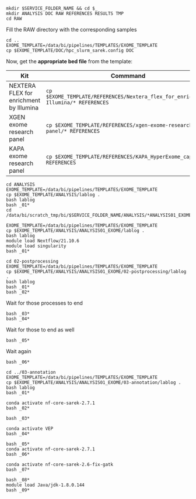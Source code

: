 ```
mkdir $SERVICE_FOLDER_NAME && cd $_
mkdir ANALYSIS DOC RAW REFERENCES RESULTS TMP
cd RAW  
```
Fill the RAW directory with the corresponding samples

```
cd ..
EXOME_TEMPLATE=/data/bi/pipelines/TEMPLATES/EXOME_TEMPLATE
cp $EXOME_TEMPLATE/DOC/hpc_slurm_sarek.config DOC
```
Now, get the **appropriate bed file** from the template:

| Kit | Commmand |
| ------------- | ------------- |
| NEXTERA FLEX for enrichment by Illumina  | `cp $EXOME_TEMPLATE/REFERENCES/Nextera_flex_for_enrichment–Illumina/* REFERENCES`  |
| XGEN exome research panel  | `cp $EXOME_TEMPLATE/REFERENCES/xgen-exome-research-panel/* REFERENCES`  |
| KAPA exome research panel | `cp $EXOME_TEMPLATE/REFERENCES/KAPA_HyperExome_capture/* REFERENCES`|

```
cd ANALYSIS
EXOME_TEMPLATE=/data/bi/pipelines/TEMPLATES/EXOME_TEMPLATE
cp $EXOME_TEMPLATE/ANALYSIS/lablog .
bash lablog
bash _01*
cd /data/bi/scratch_tmp/bi/$SERVICE_FOLDER_NAME/ANALYSIS/*ANALYSIS01_EXOME
```

```
EXOME_TEMPLATE=/data/bi/pipelines/TEMPLATES/EXOME_TEMPLATE
cp $EXOME_TEMPLATE/ANALYSIS/ANALYSIS01_EXOME/lablog .
bash lablog
module load Nextflow/21.10.6
module load singularity
bash _01*
```

```
cd 02-postprocessing
EXOME_TEMPLATE=/data/bi/pipelines/TEMPLATES/EXOME_TEMPLATE
cp $EXOME_TEMPLATE/ANALYSIS/ANALYSIS01_EXOME/02-postprocessing/lablog .
bash lablog
bash _01*
bash _02*
```
Wait for those processes to end
```
bash _03*
bash _04*
```
Wait for those to end as well
```
bash _05*
```
Wait again
```
bash _06*
```

```
cd ../03-annotation
EXOME_TEMPLATE=/data/bi/pipelines/TEMPLATES/EXOME_TEMPLATE
cp $EXOME_TEMPLATE/ANALYSIS/ANALYSIS01_EXOME/03-annotation/lablog .
bash lablog
bash _01*
```

```
conda activate nf-core-sarek-2.7.1
bash _02*
```

```
bash _03*
```

```
conda activate VEP
bash _04*
```

```
bash _05*
conda activate nf-core-sarek-2.7.1
bash _06*
```

```
conda activate nf-core-sarek-2.6-fix-gatk
bash _07*
```

```
bash _08*
module load Java/jdk-1.8.0.144
bash _09*
```
